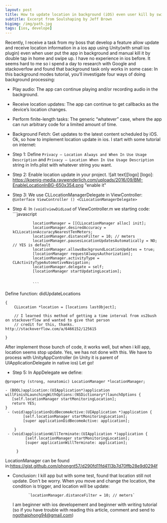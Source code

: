 ```yaml
---
layout: post
title: How to update location in background (iOS) even user kill by swipe up
subtitle: Excerpt from Soulshaping by Jeff Brown
bigimg: /img/path.jpg
tags: [ios, develope]
---
```


Recently, I receive a task from my boss that develop a feature allow update
 and receive location information in a ios app using Unity(with small ios plugin) even when user put the app in background
 and  manual kill it by double tap in home and swipe up.
 I have no experience in ios before. It seems hard to me so i spend a day to research with Google 
 and stackoverfow and found that background task only works in some case:
 In this background modes tutorial, you’ll investigate four ways of doing background processing:
 * Play audio: The app can continue playing and/or recording audio in the background.
 
 * Receive location updates: The app can continue to get callbacks as the device’s location changes.
 
 * Perform finite-length tasks: The generic “whatever” case, where the app can run arbitrary code for a limited amount of time.
 * Background Fetch: Get updates to the latest content scheduled by iOS.
 Ok, so how to implement location update in ios. I start with some tutorial on internet:
 * Step 1: Define `Privacy — Location Always and When In Use Usage Description` and 
 `Privacy — Location When In Use Usage Description` string in Info.plist with whatever string
 you want.
 * Step 2:  Enable location update in your project.
 ![alt text][logo]
 [logo]: https://koenig-media.raywenderlich.com/uploads/2016/09/BM-EnableLocationInBG-650x354.png "enable it"
 * Step 3: 
   We use CLLocationManagerDelegate in ViewController:
  `@interface ViewController () <CLLocationManagerDelegate>`
  * Step 4: In
             `(void)viewDidLoad` of ViewController.m we starting code:
                 ```javascript
                 
                 locationManager = [[CLLocationManager alloc] init];
                 locationManager.desiredAccuracy = kCLLocationAccuracyNearestTenMeters;
                 locationManager.distanceFilter = 10; // meters
                 locationManager.pausesLocationUpdatesAutomatically = NO; // YES is default
                 locationManager.allowsBackgroundLocationUpdates = true;
                 [locationManager requestAlwaysAuthorization];
                 locationManager.activityType = CLActivityTypeAutomotiveNavigation;
                 locationManager.delegate = self;
                 [locationManager startUpdatingLocation];

 
                 ```
   Define function: didUpdateLocations              
  ```- (void)locationManager:(CLLocationManager *)manager didUpdateLocations:(NSArray *)locations
  {
      CLLocation *location = [locations lastObject];
      
      // I learned this method of getting a time interval from xs2bush on stackoverflow and wanted to give that person
      // credit for this, thanks. http://stackoverflow.com/a/6466152/125615
     
  }  
  ```     
  After implement those bunch of code, it works well, but when i kill app, location seems 
  stop update. Yes, we has not done with this. We have to process with UnityAppController (in Unity it is parent of UIApplicationDelegate in native ios)
  Let go!
  * Step 5:
  In AppDelegate we define:
  ```
  @property (strong, nonatomic) LocationManager *locationManager;         

  - (BOOL)application:(UIApplication*)application willFinishLaunchingWithOptions:(NSDictionary*)launchOptions {
     [self.locationManager startMonitoringLocation];
     return YES;
  }
   - (void)applicationDidBecomeActive:(UIApplication *)application {  
          [self.locationManager startMonitoringLocation];
          [super applicationDidBecomeActive: application];
  
      }
   - (void)applicationWillTerminate:(UIApplication *)application {
           [self.locationManager startMonitoringLocation];
           [super applicationWillTerminate: application];
   
       }    
   ```
   LocationManager can be found in:https://gist.github.com/phongnt57/d290fd11fd4113b7d70ffb28e9d0294f
      
  
 * Conclusion: I kill app but   with some test, found that location still not update.
Don't be worry. When you move and change the location, the condition is trigger, and location will be update:
   
              `locationManager.distanceFilter = 10; // meters`
   I am beginner with ios developement and beginner with writing tutorial (so if you have trouble 
   with reading this article, comment and send to ngothaiphong94@gmail.com)           
      
    

   

    

    
    

          

  
  

 
   